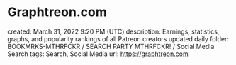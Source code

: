 # Graphtreon.com

created: March 31, 2022 9:20 PM (UTC)
description: Earnings, statistics, graphs, and popularity rankings of all Patreon creators updated daily
folder: BOOKMRKS-MTHRFCKR / SEARCH PARTY MTHRFCKR! / Social Media Search
tags: Search, Social Media
url: https://graphtreon.com
